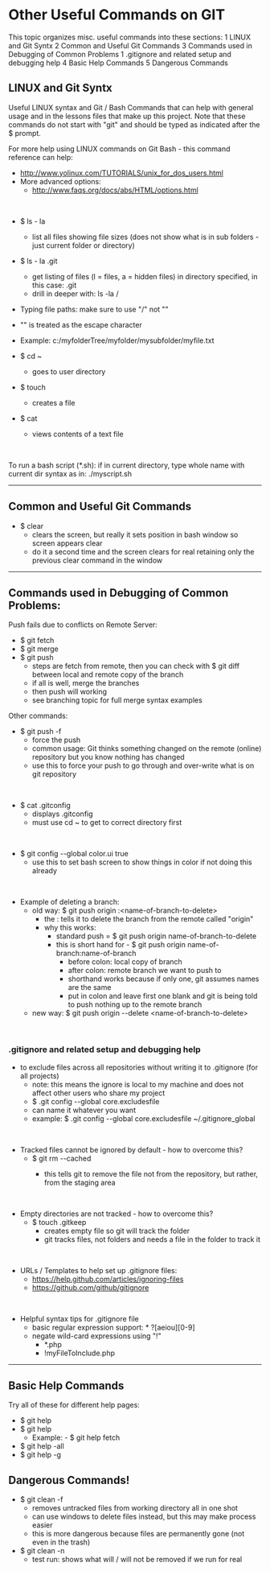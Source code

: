 # Other Useful Commands on GIT
This topic organizes misc. useful commands into these sections:
1 LINUX and Git Syntx
2 Common and Useful Git Commands
3 Commands used in Debugging of Common Problems
  1 .gitignore and related setup and debugging help
4 Basic Help Commands
5 Dangerous Commands

## LINUX and Git Syntx

Useful LINUX syntax and Git / Bash Commands that can help with general usage
and in the lessons files that make up this project.  Note that these commands
do not start with "git" and should be typed as indicated after the $ prompt.
<br/>

For more help using LINUX commands on Git Bash - this command reference can help:
- http://www.yolinux.com/TUTORIALS/unix_for_dos_users.html
- More advanced options: 
  - http://www.faqs.org/docs/abs/HTML/options.html
<br/>

- $ ls - la
  - list all files showing file sizes (does not show what is in sub folders - just current folder or directory)

- $ ls - la .git
  - get listing of files (l = files, a = hidden files) in directory specified, in this case:  .git
  - drill in deeper with:  ls -la <folder name>/<subfolder name> 

- Typing file paths:  make sure to use "/" not "\"
 - "\" is treated as the escape character
 - Example:  c:/myfolderTree/myfolder/mysubfolder/myfile.txt
 
- $ cd ~
  - goes to user directory
  
- $ touch <file>
  - creates a file
  
- $ cat <file>
  - views contents of a text file
<br/>

To run a bash script (*.sh):  if in current directory, type whole name with current dir syntax as in:  ./myscript.sh

----

## Common and Useful Git Commands

- $ clear
  - clears the screen, but really it sets position in bash window so screen appears clear
  - do it a second time and the screen clears for real retaining only the previous clear command in the window

----

## Commands used in Debugging of Common Problems:

Push fails due to conflicts on Remote Server:  
- $ git fetch 
- $ git merge
- $ git push
  - steps are fetch from remote, then you can check with $ git diff between local and remote copy of the branch
  - if all is well, merge the branches
  - then push will working
  - see branching topic for full merge syntax examples  

Other commands:  
- $ git push -f 
  - force the push
  - common usage:  Git thinks something changed on the remote (online) repository but you know nothing has changed
  - use this to force your push to go through and over-write what is on git repository  
<br/>

- $ cat .gitconfig
  - displays .gitconfig
  - must use cd ~ to get to correct directory first
<br/>

- $ git config --global color.ui true
  - use this to set bash screen to show things in color if not doing this already
<br/>

- Example of deleting a branch:
  - old way:  $ git push origin :\<name-of-branch-to-delete\>
    - the : tells it to delete the branch from the remote called "origin"
	- why this works:
	  - standard push = $ git push origin name-of-branch-to-delete
	  - this is short hand for - $ git push origin name-of-branch:name-of-branch
	    - before colon:  local copy of branch
		- after colon:  remote branch we want to push to
		- shorthand works because if only one, git assumes names are the same
		- put in colon and leave first one blank and git is being told to push nothing up to the remote branch
  - new way:  $ git push origin --delete \<name-of-branch-to-delete\>  
<br/>

### .gitignore and related setup and debugging help

- to exclude files across all repositories without writing it to .gitignore (for all projects)
  - note: this means the ignore is local to my machine and does not affect other users who share my project
  - $ .git config --global core.excludesfile <File path>
  - can name it whatever you want
  - example: $ .git config --global core.excludesfile ~/.gitignore_global 
<br/>

- Tracked files cannot be ignored by default - how to overcome this?
  - $ git rm --cached <filename>
    - this tells git to remove the file not from the repository, but rather, from the staging area  
<br/>

- Empty directories are not tracked - how to overcome this?
  - $ touch .gitkeep
    - creates empty file so git will track the folder
	- git tracks files, not folders and needs a file in the folder to track it 
<br/>

- URLs / Templates to help set up .gitignore files:
  - https://help.github.com/articles/ignoring-files
  - https://github.com/github/gitignore 
<br/>

- Helpful syntax tips for .gitignore file
  - basic regular expression support: * ?[aeiou][0-9]
  - negate wild-card expressions using "!"
    - *.php
	- !myFileToInclude.php
	
----
## Basic Help Commands

Try all of these for different help pages:
- $ git help
- $ git help <command>
  - Example:  - $ git help fetch
- $ git help -all
- $ git help -g

## Dangerous Commands!
  
- $ git clean -f
  - removes untracked files from working directory all in one shot
  - can use windows to delete files instead, but this may make process easier
  - this is more dangerous because files are permanently gone (not even in the trash)
- $ git clean -n 
  - test run:  shows what will / will not be removed if we run for real
<br/>


  

